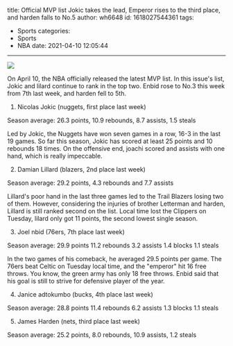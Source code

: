 title: Official MVP list  Jokic takes the lead, Emperor rises to the third place, and harden falls to No.5
author: wh6648
id: 1618027544361
tags: 
- Sports
categories: 
- Sports
- NBA
date: 2021-04-10 12:05:44
---
![](https://p1.itc.cn/images01/20210410/9e59f7bd80b444389501b46e6e25c325.jpeg)


On April 10, the NBA officially released the latest MVP list. In this issue's list, Jokic and lilard continue to rank in the top two. Enbid rose to No.3 this week from 7th last week, and harden fell to 5th.

1. Nicolas Jokic (nuggets, first place last week)

Season average: 26.3 points, 10.9 rebounds, 8.7 assists, 1.5 steals

Led by Jokic, the Nuggets have won seven games in a row, 16-3 in the last 19 games. So far this season, Jokic has scored at least 25 points and 10 rebounds 18 times. On the offensive end, joachi scored and assists with one hand, which is really impeccable.

2. Damian Lillard (blazers, 2nd place last week)

Season average: 29.2 points, 4.3 rebounds and 7.7 assists

Lillard's poor hand in the last three games led to the Trail Blazers losing two of them. However, considering the injuries of brother Letterman and harden, Lillard is still ranked second on the list. Local time lost the Clippers on Tuesday, lilard only got 11 points, the second lowest single season.

3. Joel nbid (76ers, 7th place last week)

Season average: 29.9 points 11.2 rebounds 3.2 assists 1.4 blocks 1.1 steals

In the two games of his comeback, he averaged 29.5 points per game. The 76ers beat Celtic on Tuesday local time, and the "emperor" hit 16 free throws. You know, the green army has only 18 free throws. Enbid said that his goal is still to strive for defensive player of the year.

4. Janice adtokumbo (bucks, 4th place last week)

Season average: 28.8 points 11.4 rebounds 6.2 assists 1.3 blocks 1.1 steals

5. James Harden (nets, third place last week)

Season average: 25.2 points, 8.0 rebounds, 10.9 assists, 1.2 steals

